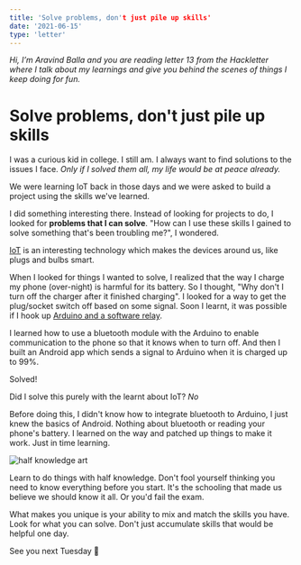 ```yaml
---
title: 'Solve problems, don't just pile up skills'
date: '2021-06-15'
type: 'letter'
---
```


_Hi, I’m Aravind Balla and you are reading letter 13 from the Hackletter where I talk about my learnings and give you behind the scenes of things I keep doing for fun._

# Solve problems, don't just pile up skills

I was a curious kid in college. I still am. I always want to find solutions to the issues I face. _Only if I solved them all, my life would be at peace already._

We were learning IoT back in those days and we were asked to build a project using the skills we've learned.

I did something interesting there. Instead of looking for projects to do, I looked for **problems that I can solve**. "How can I use these skills I gained to solve something that's been troubling me?", I wondered.

[IoT](https://en.wikipedia.org/wiki/Internet_of_things) is an interesting technology which makes the devices around us, like plugs and bulbs smart.

When I looked for things I wanted to solve, I realized that the way I charge my phone (over-night) is harmful for its battery. So I thought, "Why don't I turn off the charger after it finished charging". I looked for a way to get the plug/socket switch off based on some signal. Soon I learnt, it was possible if I hook up [Arduino and a software relay](https://arduinogetstarted.com/tutorials/arduino-relay).

I learned how to use a bluetooth module with the Arduino to enable communication to the phone so that it knows when to turn off. And then I built an Android app which sends a signal to Arduino when it is charged up to 99%.

Solved!

Did I solve this purely with the learnt about IoT? _No_

Before doing this, I didn't know how to integrate bluetooth to Arduino, I just knew the basics of Android. Nothing about bluetooth or reading your phone's battery. I learned on the way and patched up things to make it work. Just in time learning.

![half knowledge art](https://res.cloudinary.com/djeivq7td/image/upload/v1623728983/HL/half-knowledge-art.jpg)

Learn to do things with half knowledge. Don't fool yourself thinking you need to know everything before you start. It's the schooling that made us believe we should know it all. Or you'd fail the exam.

What makes you unique is your ability to mix and match the skills you have.
Look for what you can solve. Don't just accumulate skills that would be helpful one day.

See you next Tuesday 👋

